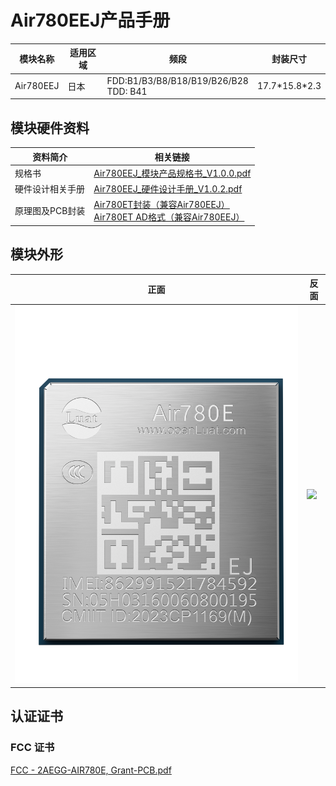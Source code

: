 # Air780EEJ产品手册

| 模块名称  | 适用区域 | 频段                                       | 封装尺寸        |
| --------- | -------- | ------------------------------------------ | --------------- |
| Air780EEJ | 日本     | FDD:B1/B3/B8/B18/B19/B26/B28<br />TDD: B41 | 17.7\*15.8\*2.3 |

## 模块硬件资料

| 资料简介         | 相关链接                                                                                                                                                                                                                                                                                 |
| ---------------- | ---------------------------------------------------------------------------------------------------------------------------------------------------------------------------------------------------------------------------------------------------------------------------------------- |
| 规格书           | [Air780EEJ_模块产品规格书_V1.0.0.pdf](https://cdn.openluat-luatcommunity.openluat.com/attachment/20240704150312533_Air780EEJ_%E6%A8%A1%E5%9D%97%E4%BA%A7%E5%93%81%E8%A7%84%E6%A0%BC%E4%B9%A6_V1.0.0.pdf)                                                                                    |
| 硬件设计相关手册 | [Air780EEJ_硬件设计手册_V1.0.2.pdf](https://cdn.openluat-luatcommunity.openluat.com/attachment/20240813163431338_Air780EEJ_%E7%A1%AC%E4%BB%B6%E8%AE%BE%E8%AE%A1%E6%89%8B%E5%86%8C_V1.0.2.pdf)                                                                                               |
| 原理图及PCB封装  | [Air780ET封装（兼容Air780EEJ）](https://cdn.openluat-luatcommunity.openluat.com/attachment/20231201161306641_Air780ET&L%E5%B0%81%E8%A3%85.7z)<br />[Air780ET AD格式（兼容Air780EEJ）](https://cdn.openluat-luatcommunity.openluat.com/attachment/20231205101545667_780ET&L_AD%E6%A0%BC%E5%BC%8F.zip) |


## 模块外形

| 正面                    | 反面                          |
| ----------------------- | ----------------------------- |
| ![](./image/780EEJ.png) | ![](./image/780E系列反面.png) |

## 认证证书

### FCC 证书

[FCC - 2AEGG-AIR780E, Grant-PCB.pdf](https://cdn.openluat-luatcommunity.openluat.com/attachment/20240603142151984_FCC%C2%A0-%C2%A02AEGG-AIR780E,%C2%A0Grant-PCB.pdf)

